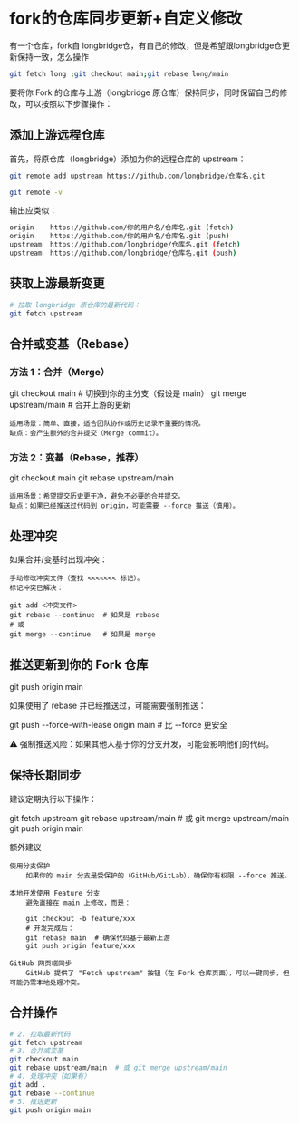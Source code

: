 # fork的仓库同步更新+自定义修改
有一个仓库，fork自 longbridge仓，有自己的修改，但是希望跟longbridge仓更新保持一致，怎么操作

```bash
git fetch long ;git checkout main;git rebase long/main
```


要将你 Fork 的仓库与上游（longbridge 原仓库）保持同步，同时保留自己的修改，可以按照以下步骤操作：
## 添加上游远程仓库
首先，将原仓库（longbridge）添加为你的远程仓库的 upstream：
```bash
git remote add upstream https://github.com/longbridge/仓库名.git

git remote -v
```
输出应类似：
```bash
origin    https://github.com/你的用户名/仓库名.git (fetch)
origin    https://github.com/你的用户名/仓库名.git (push)
upstream  https://github.com/longbridge/仓库名.git (fetch)
upstream  https://github.com/longbridge/仓库名.git (push)
```
## 获取上游最新变更
```bash
# 拉取 longbridge 原仓库的最新代码：
git fetch upstream
```
## 合并或变基（Rebase）
### 方法 1：合并（Merge）

git checkout main  # 切换到你的主分支（假设是 main）
git merge upstream/main  # 合并上游的更新

    适用场景：简单、直接，适合团队协作或历史记录不重要的情况。
    缺点：会产生额外的合并提交（Merge commit）。

### 方法 2：变基（Rebase，推荐）

git checkout main
git rebase upstream/main

    适用场景：希望提交历史更干净，避免不必要的合并提交。
    缺点：如果已经推送过代码到 origin，可能需要 --force 推送（慎用）。

## 处理冲突

如果合并/变基时出现冲突：

    手动修改冲突文件（查找 <<<<<<< 标记）。
    标记冲突已解决：

    git add <冲突文件>
    git rebase --continue  # 如果是 rebase
    # 或
    git merge --continue   # 如果是 merge

## 推送更新到你的 Fork 仓库

git push origin main

如果使用了 rebase 并已经推送过，可能需要强制推送：

git push --force-with-lease origin main  # 比 --force 更安全

⚠️ 强制推送风险：如果其他人基于你的分支开发，可能会影响他们的代码。
## 保持长期同步

建议定期执行以下操作：

git fetch upstream
git rebase upstream/main  # 或 git merge upstream/main
git push origin main

额外建议

    使用分支保护
        如果你的 main 分支是受保护的（GitHub/GitLab），确保你有权限 --force 推送。

    本地开发使用 Feature 分支
        避免直接在 main 上修改，而是：

        git checkout -b feature/xxx
        # 开发完成后：
        git rebase main  # 确保代码基于最新上游
        git push origin feature/xxx

    GitHub 网页端同步
        GitHub 提供了 "Fetch upstream" 按钮（在 Fork 仓库页面），可以一键同步，但可能仍需本地处理冲突。
## 合并操作

```bash
# 2. 拉取最新代码
git fetch upstream
# 3. 合并或变基
git checkout main
git rebase upstream/main  # 或 git merge upstream/main
# 4. 处理冲突（如果有）
git add .
git rebase --continue
# 5. 推送更新
git push origin main
```
